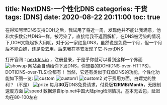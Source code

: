 title: NextDNS-一个性化DNS
categories: 干货
tags: [DNS]
date: 2020-08-22 20:11:00
toc: true
---
在得知阿里DNS支持DOH之后，我试用了将近一周，发现他并不能让我满意，他和大多数公共DNS一样，被污染了，直接给我不返回解析，在DNS被污染的情况下,DOH又能起多大用呢，对于另一家红鱼DNS，虽然说是免费一个月，但一个月后不能白嫖，还是没去用，后来我在基安发现了它-NextDNS
<!-- more -->
打开官网：[nextdns.io](nextdns.io) ，注册登录，于是乎你就可以看到这样一个界面
![showup](https://pan.johnsonran.cn/AliDrive/Blog-IMG/NextDNS/showup.png)
网站会自动给你下发DNS，你想要的DOH(DNS-over-HTTPS)，DOT(DNS-over-TLS)全都有！
当然，它还有类似于红鱼DNS的功能，个性化功能如下图一览:
![custom](https://pan.johnsonran.cn/AliDrive/Blog-IMG/NextDNS/custom.png)
![custom1](https://pan.johnsonran.cn/AliDrive/Blog-IMG/NextDNS/custom1.png)
![custom2](https://pan.johnsonran.cn/AliDrive/Blog-IMG/NextDNS/custom2.png)
对于费用方面，白嫖党的胜利？（不是）
![prize](https://pan.johnsonran.cn/AliDrive/Blog-IMG/NextDNS/prize.png)
每月**30万**DNS免费请求，付费版**12RMB/Month**，无限制
速度方面
![speed](https://pan.johnsonran.cn/AliDrive/Blog-IMG/NextDNS/speed.png)
数据源自ipip.net中国大陆ping检测情况，基本无丢包，延迟均在80-100左右